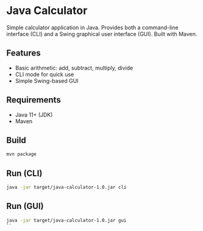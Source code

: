 # Java Calculator

Simple calculator application in Java. Provides both a command-line interface (CLI) and a Swing graphical user interface (GUI). Built with Maven.

## Features
- Basic arithmetic: add, subtract, multiply, divide
- CLI mode for quick use
- Simple Swing-based GUI

## Requirements
- Java 11+ (JDK)
- Maven

## Build

```bash
mvn package
```

## Run (CLI)

```bash
java -jar target/java-calculator-1.0.jar cli
```

## Run (GUI)

```bash
java -jar target/java-calculator-1.0.jar gui
``
